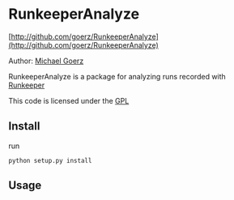 # RunkeeperAnalyze

[http://github.com/goerz/RunkeeperAnalyze](http://github.com/goerz/RunkeeperAnalyze)

Author: [Michael Goerz](http://michaelgoerz.net)

RunkeeperAnalyze is a package for analyzing runs recorded with
[Runkeeper](www.runkeeper.com)

This code is licensed under the [GPL](http://www.gnu.org/licenses/gpl.html)


## Install ##

run 

    python setup.py install

## Usage ##

